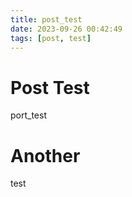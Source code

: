 ```yaml
---
title: post_test
date: 2023-09-26 00:42:49
tags: [post, test]
---
```

# Post Test

port_test

# Another

test
